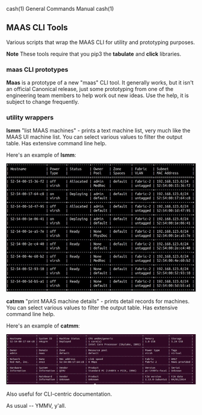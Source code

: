 cash(1)                              General Commands Manual                         cash(1)




## MAAS CLI Tools

Various scripts that wrap the MAAS CLI for utility and prototyping purposes.

**Note** These tools require that you pip3 the **tabulate** and **click** libraries.

### maas CLI prototypes
**Maas** is a prototype of a new "maas" CLI tool.  It generally works, but it isn't an official Canonical release, just some prototyping from one of the engineering team members to help work out new ideas.  Use the help, it is subject to change frequently.

### utility wrappers
**lsmm** "list MAAS machines" - prints a text machine list, very much like the MAAS UI machine list.  You can select various values to filter the output table.  Has extensive command line help.

Here's an example of **lsmm**:

![machine list](text-machine-list.jpg)

**catmm** "print MAAS machine details" - prints detail records for machines.  You can select various values to filter the output table.  Has extensive command line help.

Here's an example of **catmm**:

![machine details](machine-details.jpg)

Also useful for CLI-centric documentation.

As usual -- YMMV, y'all.
